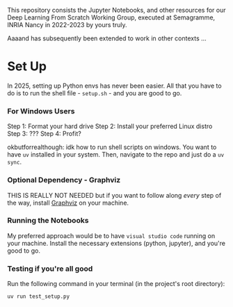 This repository consists the Jupyter Notebooks, and other resources for our Deep Learning From Scratch Working Group, executed at Semagramme, INRIA Nancy in 2022-2023 by yours truly.

Aaaand has subsequently been extended to work in other contexts ...

# Set Up

In 2025, setting up Python envs has never been easier. 
All that you have to do is to run the shell file - `setup.sh` - and you are good to go. 

### For Windows Users

Step 1: Format your hard drive
Step 2: Install your preferred Linux distro
Step 3: ???
Step 4: Profit?

okbutforrealthough: idk how to run shell scripts on windows. You want to have `uv` installed in your system. 
Then, navigate to the repo and just do a `uv sync`.

### Optional Dependency - Graphviz

THIS IS REALLY NOT NEEDED but if you want to follow along _every_ step of the way, 
    install [Graphviz](https://graphviz.org/download/) on your machine. 

### Running the Notebooks

My preferred approach would be to have `visual studio code` running on your machine. 
Install the necessary extensions (python, jupyter), and you're good to go.

### Testing if you're all good

Run the following command in your terminal (in the project's root directory):

```bash
uv run test_setup.py
```